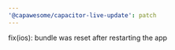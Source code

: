 ```yaml
---
'@capawesome/capacitor-live-update': patch
---
```


fix(ios): bundle was reset after restarting the app
